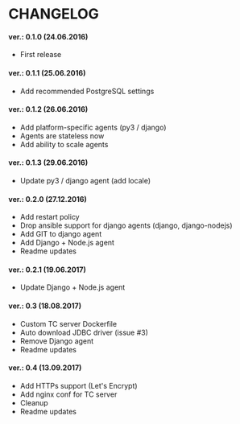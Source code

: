 CHANGELOG
=========

#### ver.: 0.1.0 (24.06.2016)
* First release

#### ver.: 0.1.1 (25.06.2016)
* Add recommended PostgreSQL settings

#### ver.: 0.1.2 (26.06.2016)
* Add platform-specific agents (py3 / django)
* Agents are stateless now
* Add ability to scale agents

#### ver.: 0.1.3 (29.06.2016)
* Update py3 / django agent (add locale)

#### ver.: 0.2.0 (27.12.2016)
* Add restart policy
* Drop ansible support for django agents (django, django-nodejs)
* Add GIT to django agent
* Add Django + Node.js agent
* Readme updates

#### ver.: 0.2.1 (19.06.2017)
* Update Django + Node.js agent

#### ver.: 0.3 (18.08.2017)
* Custom TC server Dockerfile
* Auto download JDBC driver (issue #3)
* Remove Django agent
* Readme updates

#### ver.: 0.4 (13.09.2017)
* Add HTTPs support (Let's Encrypt)
* Add nginx conf for TC server
* Cleanup
* Readme updates
